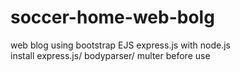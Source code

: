 # soccer-home-web-bolg
web blog using bootstrap EJS express.js with node.js
<br>
install express.js/ bodyparser/ multer before use
